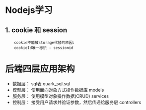 # Nodejs学习

## 1. cookie 和 session

```text
    cookie不能被storage代替的原因:
    cookieId唯一标识 - sessionid
```

# 后端四层应用架构

+ 数据层： sql表         quark_sql.sql
+ 模型层： 使用面向对象方式操作数据库    models
+ 服务层： 使用模型对象操作数据(CRUD)    services
+ 控制层： 接受用户请求并验证参数，然后传递给服务层     controllers
